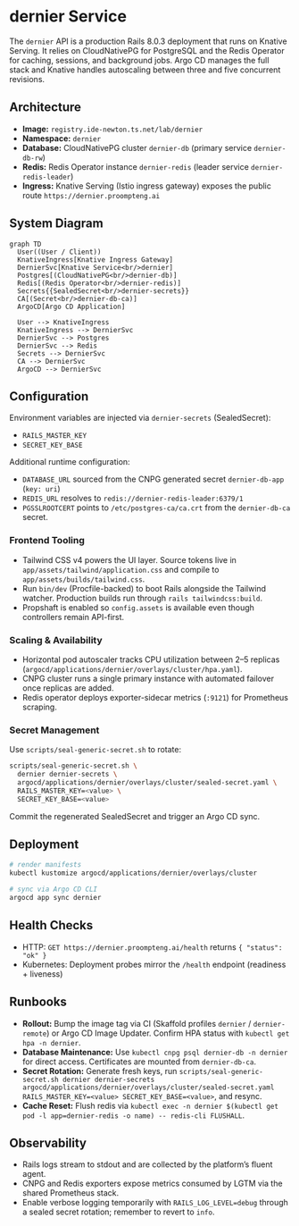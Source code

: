# dernier Service

The `dernier` API is a production Rails 8.0.3 deployment that runs on Knative Serving. It relies on CloudNativePG for PostgreSQL and the Redis Operator for caching, sessions, and background jobs. Argo CD manages the full stack and Knative handles autoscaling between three and five concurrent revisions.

## Architecture

- **Image:** `registry.ide-newton.ts.net/lab/dernier`
- **Namespace:** `dernier`
- **Database:** CloudNativePG cluster `dernier-db` (primary service `dernier-db-rw`)
- **Redis:** Redis Operator instance `dernier-redis` (leader service `dernier-redis-leader`)
- **Ingress:** Knative Serving (Istio ingress gateway) exposes the public route `https://dernier.proompteng.ai`

## System Diagram

```mermaid
graph TD
  User((User / Client))
  KnativeIngress[Knative Ingress Gateway]
  DernierSvc[Knative Service<br/>dernier]
  Postgres[(CloudNativePG<br/>dernier-db)]
  Redis[(Redis Operator<br/>dernier-redis)]
  Secrets{{SealedSecret<br/>dernier-secrets}}
  CA[(Secret<br/>dernier-db-ca)]
  ArgoCD[Argo CD Application]

  User --> KnativeIngress
  KnativeIngress --> DernierSvc
  DernierSvc --> Postgres
  DernierSvc --> Redis
  Secrets --> DernierSvc
  CA --> DernierSvc
  ArgoCD --> DernierSvc
```

## Configuration

Environment variables are injected via `dernier-secrets` (SealedSecret):

- `RAILS_MASTER_KEY`
- `SECRET_KEY_BASE`

Additional runtime configuration:

- `DATABASE_URL` sourced from the CNPG generated secret `dernier-db-app` (`key: uri`)
- `REDIS_URL` resolves to `redis://dernier-redis-leader:6379/1`
- `PGSSLROOTCERT` points to `/etc/postgres-ca/ca.crt` from the `dernier-db-ca` secret.

### Frontend Tooling

- Tailwind CSS v4 powers the UI layer. Source tokens live in `app/assets/tailwind/application.css` and compile to `app/assets/builds/tailwind.css`.
- Run `bin/dev` (Procfile-backed) to boot Rails alongside the Tailwind watcher. Production builds run through `rails tailwindcss:build`.
- Propshaft is enabled so `config.assets` is available even though controllers remain API-first.

### Scaling & Availability

- Horizontal pod autoscaler tracks CPU utilization between 2–5 replicas (`argocd/applications/dernier/overlays/cluster/hpa.yaml`).
- CNPG cluster runs a single primary instance with automated failover once replicas are added.
- Redis operator deploys exporter-sidecar metrics (`:9121`) for Prometheus scraping.

### Secret Management

Use `scripts/seal-generic-secret.sh` to rotate:

```bash
scripts/seal-generic-secret.sh \
  dernier dernier-secrets \
  argocd/applications/dernier/overlays/cluster/sealed-secret.yaml \
  RAILS_MASTER_KEY=<value> \
  SECRET_KEY_BASE=<value>
```

Commit the regenerated SealedSecret and trigger an Argo CD sync.

## Deployment

```bash
# render manifests
kubectl kustomize argocd/applications/dernier/overlays/cluster

# sync via Argo CD CLI
argocd app sync dernier
```

## Health Checks

- HTTP: `GET https://dernier.proompteng.ai/health` returns `{ "status": "ok" }`
- Kubernetes: Deployment probes mirror the `/health` endpoint (readiness + liveness)

## Runbooks

- **Rollout:** Bump the image tag via CI (Skaffold profiles `dernier` / `dernier-remote`) or Argo CD Image Updater. Confirm HPA status with `kubectl get hpa -n dernier`.
- **Database Maintenance:** Use `kubectl cnpg psql dernier-db -n dernier` for direct access. Certificates are mounted from `dernier-db-ca`.
- **Secret Rotation:** Generate fresh keys, run `scripts/seal-generic-secret.sh dernier dernier-secrets argocd/applications/dernier/overlays/cluster/sealed-secret.yaml RAILS_MASTER_KEY=<value> SECRET_KEY_BASE=<value>`, and resync.
- **Cache Reset:** Flush redis via `kubectl exec -n dernier $(kubectl get pod -l app=dernier-redis -o name) -- redis-cli FLUSHALL`.

## Observability

- Rails logs stream to stdout and are collected by the platform’s fluent agent.
- CNPG and Redis exporters expose metrics consumed by LGTM via the shared Prometheus stack.
- Enable verbose logging temporarily with `RAILS_LOG_LEVEL=debug` through a sealed secret rotation; remember to revert to `info`.
